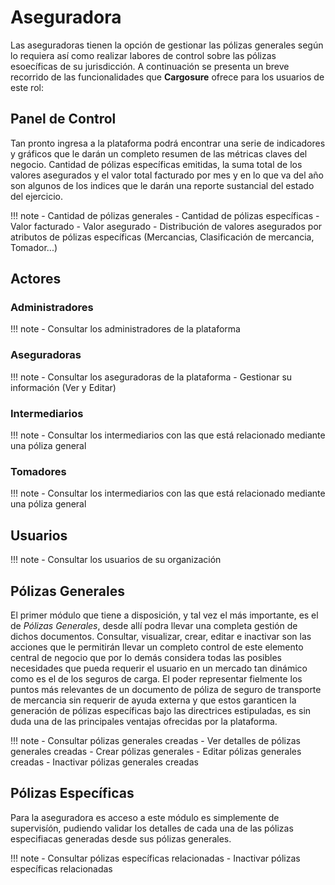 # Aseguradora

Las aseguradoras tienen la opción de gestionar las pólizas generales según lo requiera así como realizar labores de control sobre las pólizas esoecíficas de su jurisdicción. A continuación se presenta un breve recorrido de las funcionalidades que **Cargosure** ofrece para los usuarios de este rol:

## Panel de Control

Tan pronto ingresa a la plataforma podrá encontrar una serie de indicadores y gráficos que le darán un completo resumen de las métricas claves del negocio.  Cantidad de pólizas específicas emitidas, la suma total de los valores asegurados y el valor total facturado por mes y en lo que va del año son algunos de los indices que le darán una reporte sustancial del estado del ejercicio.

!!! note
    - Cantidad de pólizas generales
    - Cantidad de pólizas específicas
    - Valor facturado
    - Valor asegurado
    - Distribución de valores asegurados por atributos de pólizas específicas (Mercancias, Clasificación de mercancia, Tomador...)

## Actores

### Administradores

!!! note
    - Consultar los administradores de la plataforma

### Aseguradoras

!!! note
    - Consultar los aseguradoras de la plataforma
    - Gestionar su información (Ver y Editar)

### Intermediarios

!!! note
    - Consultar los intermediarios con las que está relacionado mediante una póliza general

### Tomadores

!!! note
    - Consultar los intermediarios con las que está relacionado mediante una póliza general

## Usuarios
    
!!! note
    - Consultar los usuarios de su organización 
    
## Pólizas Generales

El primer módulo que tiene a disposición, y tal vez el más importante, es el de *Pólizas Generales*, desde allí podra llevar una completa gestión de dichos documentos. Consultar, visualizar, crear, editar e inactivar son las acciones que le permitirán llevar un completo control de este elemento central de negocio que por lo demás considera todas las posibles necesidades que pueda requerir el usuario en un mercado tan dinámico como es el de los seguros de carga. El poder representar fielmente  los puntos más relevantes de un documento de póliza de seguro de transporte de mercancia sin requerir de ayuda externa y que estos garanticen la generación de pólizas específicas bajo las directrices estipuladas, es sin duda una de las principales ventajas ofrecidas por la plataforma.

!!! note
    - Consultar pólizas generales creadas
    - Ver detalles de pólizas generales creadas
    - Crear pólizas generales
    - Editar pólizas generales creadas
    - Inactivar pólizas generales creadas

## Pólizas Específicas

Para la aseguradora es acceso a este módulo es simplemente de supervisíón, pudiendo validar los detalles de cada una de las pólizas especifiacas generadas desde sus pólizas generales.

!!! note
    - Consultar pólizas específicas relacionadas
    - Inactivar pólizas específicas relacionadas